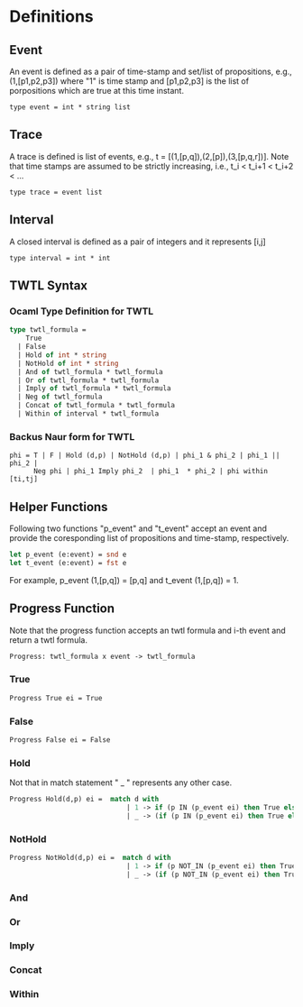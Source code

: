 # Definitions
## Event
An event is defined as a pair of time-stamp and set/list of propositions, e.g., (1,[p1,p2,p3]) where "1" is time stamp and [p1,p2,p3] is the list of porpositions which are true at this time instant.
```ocmal
type event = int * string list
```
## Trace
A trace is defined is list of events, e.g., t = [(1,[p,q]),(2,[p]),(3,[p,q,r])]. Note that time stamps are assumed to be strictly increasing, i.e., t_i < t_i+1 < t_i+2 < ... 
```ocmal
type trace = event list
```
## Interval
A closed interval is defined as a pair of integers  and it represents [i,j]

```ocmal
type interval = int * int
```

## TWTL Syntax 
### Ocaml Type Definition for TWTL

```ocaml
type twtl_formula =
    True
  | False
  | Hold of int * string
  | NotHold of int * string
  | And of twtl_formula * twtl_formula
  | Or of twtl_formula * twtl_formula
  | Imply of twtl_formula * twtl_formula
  | Neg of twtl_formula
  | Concat of twtl_formula * twtl_formula
  | Within of interval * twtl_formula
```
### Backus Naur form for TWTL
```
phi = T | F | Hold (d,p) | NotHold (d,p) | phi_1 & phi_2 | phi_1 || phi_2 | 
      Neg phi | phi_1 Imply phi_2  | phi_1  * phi_2 | phi within [ti,tj] 
```
## Helper Functions

Following two functions "p_event" and "t_event" accept an event and provide the coresponding list of propositions and time-stamp, respectively.

```ocaml
let p_event (e:event) = snd e 
let t_event (e:event) = fst e 
```
For example, p_event (1,[p,q]) = [p,q] and t_event (1,[p,q]) = 1.

## Progress Function
Note that the progress function accepts an twtl formula and i-th event and return a twtl formula. 
```ocaml
Progress: twtl_formula x event -> twtl_formula
```
### True 
```Ocaml 
Progress True ei = True
```
### False 
```Ocaml 
Progress False ei = False
```
### Hold
Not that in match statement " _ " represents any other case. 

```ocaml
Progress Hold(d,p) ei =  match d with 
                             | 1 -> if (p IN (p_event ei) then True else False 
                             | _ -> (if (p IN (p_event ei) then True else False) & Hold(d-1,p)
```                             
### NotHold
```ocaml
Progress NotHold(d,p) ei =  match d with 
                             | 1 -> if (p NOT_IN (p_event ei) then True else False 
                             | _ -> (if (p NOT_IN (p_event ei) then True else False) & Hold(d-1,p)
```  
### And 
### Or 
### Imply
### Concat 
### Within 
